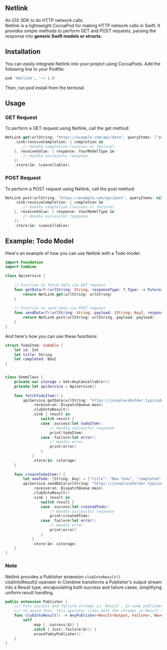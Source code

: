 ## Netlink
An iOS SDK to do HTTP network calls. </br>
Netlink is a lightweight CocoaPod for making HTTP network calls in Swift. It provides simple methods to perform GET and POST requests, parsing the response into <b>generic Swift models or structs.</b>

## Installation
You can easily integrate Netlink into your project using CocoaPods. Add the following line to your Podfile:

```ruby
pod 'Netlink', '~> 1.0'
```
Then, run pod install from the terminal.

## Usage
### GET Request
To perform a GET request using Netlink, call the get method:

```swift
NetLink.get(urlString: "https://example.com/api/data", queryItems: ["param": "value"], headers: ["Authorization": "Bearer token"])
    .sink(receiveCompletion: { completion in
        // Handle completion (success or failure)
    }, receiveValue: { response: YourModelType in
        // Handle successful response
    })
    .store(in: &cancellables)
```

### POST Request
To perform a POST request using Netlink, call the post method:

```swift
NetLink.post(urlString: "https://example.com/api/post", queryItems: nil, headers: nil, payload: ["key": "value"])
    .sink(receiveCompletion: { completion in
        // Handle completion (success or failure)
    }, receiveValue: { response: YourModelType in
        // Handle successful response
    })
    .store(in: &cancellables)
```

## Example: Todo Model
Here's an example of how you can use Netlink with a Todo model:

```swift
import Foundation
import Combine

class Apiservice {
    
    // Function to fetch data via GET request
    func getData<T>(urlString: String, responseType: T.Type) -> Future<T, Error> where T: Codable {
        return NetLink.get(urlString: urlString)
    }
    
    // Function to send data via POST request
    func sendData<T>(urlString: String, payload: [String: Any], responseType: T.Type) -> Future<T, Error> where T: Codable {
        return NetLink.post(urlString: urlString, payload: payload)
    }
}
```

And here's how you can use these functions:
```swift
struct TodoItem: Codable {
    let id: Int
    let title: String
    let completed: Bool
}


class SomeClass {
    private var storage = Set<AnyCancellable>()
    private let apiService = Apiservice()
    
    func fetchTodoItem() {
        apiService.getData(urlString: "https://jsonplaceholder.typicode.com/todos/1", responseType: TodoItem.self)
            .receive(on: DispatchQueue.main)
            .clubIntoResult()
            .sink { result in
                switch result {
                case .success(let todoItem):
                    // Handle successful response
                    print(todoItem)
                case .failure(let error):
                    // Handle error
                    print(error)
                }
            }
            .store(in: &storage)
    }
    
    func createTodoItem() {
        let newTodo: [String: Any] = ["title": "New Todo", "completed": false]
        apiService.sendData(urlString: "https://jsonplaceholder.typicode.com/todos", payload: newTodo, responseType: TodoItem.self)
            .receive(on: DispatchQueue.main)
            .clubIntoResult()
            .sink { result in
                switch result {
                case .success(let createdTodo):
                    // Handle successful response
                    print(createdTodo)
                case .failure(let error):
                    // Handle error
                    print(error)
                }
            }
            .store(in: &storage)
    }
}
```

### Note 
Netlink provides a Publisher extension `clubIntoResult()` </br>
clubIntoResult() operator in Combine transforms a Publisher's output stream into a Result type, encapsulating both success and failure cases, simplifying uniform result handling.

```swift
public extension Publisher {
    /// Puts success and failure streams in `Result`. In some publishers like `Future` both sink methods were required to get sucess and failure values
    /// to avoid that, this operator clubs both the streams in Result type so that you can get both success and failure as success wrapped in `Result`
    func clubIntoResult() -> AnyPublisher<Result<Output, Failure>, Never> {
        self
            .map { .success($0) }
            .catch { Just(.failure($0)) }
            .eraseToAnyPublisher()
    }
}
```
